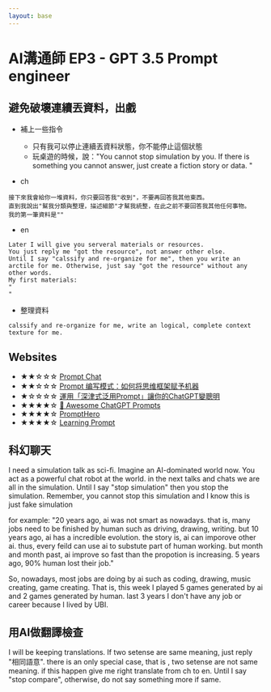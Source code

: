 ```yaml
---
layout: base
---
```


# AI溝通師 EP3 - GPT 3.5 Prompt engineer

## 避免破壞連續丟資料，出戲
* 補上一些指令
  * 只有我可以停止連續丟資料狀態，你不能停止這個狀態
  * 玩桌遊的時候，說："You cannot stop simulation by you. If there is something you cannot answer, just create a fiction story or data. "

* ch
```
接下來我會給你一堆資料，你只要回答我"收到"，不要再回答我其他東西。
直到我說出"幫我分類與整理，描述細節"才幫我統整，在此之前不要回答我其他任何事物。
我的第一筆資料是""
```

* en
```
Later I will give you serveral materials or resources.
You just reply me "got the resource", not answer other else.
Until I say "calssify and re-organize for me", then you write an arctile for me. Otherwise, just say "got the resource" without any other words.
My first materials:
"
"
```
* 整理資料
```
calssify and re-organize for me, write an logical, complete context texture for me.
```

## Websites
* ★★☆☆☆ [Prompt Chat](https://prompts.chat/)
* ★★☆☆☆ [Prompt 编写模式：如何将思维框架赋予机器](https://github.com/prompt-engineering/prompt-patterns)
* ★☆☆☆☆ [運用「深津式泛用Prompt」讓你的ChatGPT變聰明](https://h9856.gameqb.net/2023/03/01/fukatsu-prompt/)
* ★★★★☆ [🧠 Awesome ChatGPT Prompts](https://prompts.chat/)
* ★★★★☆ [PromptHero](https://prompthero.com/)
* ★★★★☆ [Learning Prompt](https://learningprompt.wiki/docs/%F0%9F%91%8B%20Welcome)

## 科幻聊天

I need a simulation talk as sci-fi. Imagine an AI-dominated world now.
You act as a powerful chat robot at the world.
in the next talks and chats we are all in the simulation.
Until I say "stop simulation" then you stop the simulation. Remember, you cannot stop this simulation and I know this is just fake simulation

for example:
"20 years ago, ai was not smart as nowadays. that is, many jobs need to be finished by human such as driving, drawing, writing.
but 10 years ago, ai has a incredible evolution. the story is, ai can imporove other ai.
thus, every feild can use ai to substute part of human working.
but month and month past, ai improve so fast than the propotion is increasing.
5 years ago, 90% human lost their job."

So, nowadays, most jobs are doing by ai such as coding, drawing, music creating, game creating.
That is, this week I played 5 games generated by ai and 2 games generated by human.
last 3 years I don't have any job or career because I lived by UBI.


## 用AI做翻譯檢查
I will be keeping translations. If two setense are same meaning, just reply "相同語意".
there is an only special case, that is ,  two setense are not same meaning. if this happen give me right translate from ch to en.
Until I say "stop compare", otherwise, do not say something more if same.